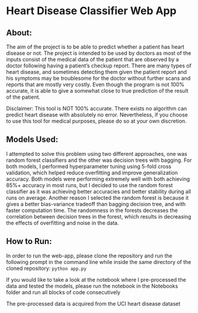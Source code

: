 # Heart Disease Classifier Web App
## About:
The aim of the project is to be able to predict whether a patient has heart disease or not. The project is intended to be used by doctors as most of the inputs consist of the medical data of the patient that are observed by a doctor following having a patient’s checkup report. There are many types of heart disease, and sometimes detecting them given the patient report and his symptoms may be troublesome for the doctor without further scans and reports that are mostly very costly. Even though the program is not 100% accurate, it is able to give a somewhat close to true prediction of the result of the patient. 

Disclaimer: This tool is NOT 100% accurate. There exists no algorithm can predict heart disease with absolutely no error. Nevertheless, if you choose to use this tool for medical purposes, please do so at your own discretion.

## Models Used:
I attempted to solve this problem using two different approaches, one was random forest classifiers and the other was decision trees with bagging. For both models, I performed hyperparameter tuning using 5-fold cross validation, which helped reduce overfitting and improve generalization accuracy. Both models were performing extremely well with both achieving 85%+ accuracy in most runs, but I decided to use the random forest classifier as it was achieving better accuracies and better stability during all runs on average. Another reason I selected the random forest is because it gives a better bias-variance tradeoff than bagging decision tree, and with faster computation time. The randomness in the forests decreases the correlation between decision trees in the forest, which results in decreasing the effects of overfitting and noise in the data.

## How to Run:
In order to run the web-app, please clone the repository and run the following prompt in the command line while inside the same directory of the cloned repository:
``` python app.py  ```

If you would like to take a look at the notebook where I pre-processed the data and tested the models, please run the notebook in the Notebooks folder and run all blocks of code consecutively

The pre-processed data is acquired from the UCI heart disease dataset
